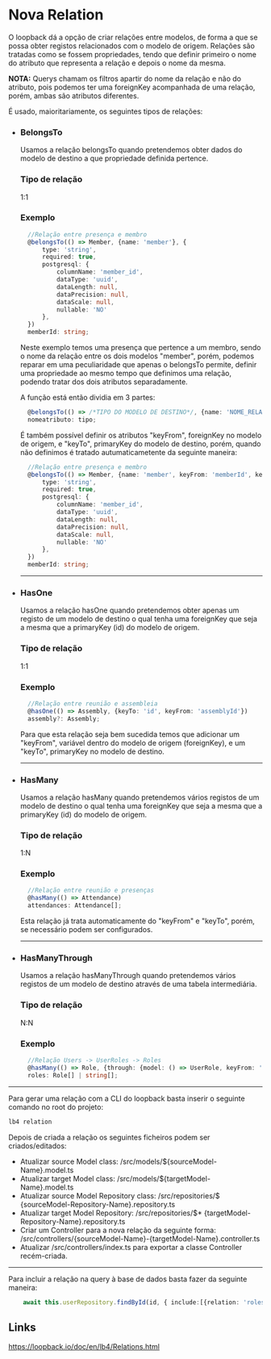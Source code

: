 # Nova Relation

O loopback dá a opção de criar relações entre modelos, de forma a que se possa obter registos relacionados com o modelo de origem. Relações são tratadas como se fossem propriedades, tendo que definir primeiro o nome do atributo que representa a relação e depois o nome da mesma.

**NOTA:** Querys chamam os filtros apartir do nome da relação e não do atributo, pois podemos ter uma foreignKey acompanhada de uma relação, porém, ambas são atributos diferentes.

É usado, maioritariamente, os seguintes tipos de relações:

* ### BelongsTo

  Usamos a relação belongsTo quando pretendemos obter dados do modelo de destino a que propriedade definida pertence.

  ### Tipo de relação
  1:1
  
  ### Exemplo
  ```ts
    //Relação entre presença e membro
    @belongsTo(() => Member, {name: 'member'}, {
        type: 'string',
        required: true,
        postgresql: {
            columnName: 'member_id', 
            dataType: 'uuid', 
            dataLength: null, 
            dataPrecision: null, 
            dataScale: null, 
            nullable: 'NO'
        },
    })
    memberId: string; 
  ```

  Neste exemplo temos uma presença que pertence a um membro, sendo o nome da relação entre os dois modelos "member", porém, podemos reparar em uma peculiaridade que apenas o belongsTo permite, definir uma propriedade ao mesmo tempo que definimos uma relação, podendo tratar dos dois atributos separadamente.

  A função está então dividia em 3 partes:
  
  ```ts
    @belongsTo(() => /*TIPO DO MODELO DE DESTINO*/, {name: 'NOME_RELACAO'}, {/*DEFINIÇÃO DA PROPRIEDADE (opcional mas recomendado)*/})
    nomeatributo: tipo;
  ```

  É também possível definir os atributos "keyFrom", foreignKey no modelo de origem, e "keyTo", primaryKey do modelo de destino, porém, quando não definimos é tratado autumaticametente da seguinte maneira:

  ```ts
    //Relação entre presença e membro
    @belongsTo(() => Member, {name: 'member', keyFrom: 'memberId', keyTo: 'id'}, {
        type: 'string',
        required: true,
        postgresql: {
            columnName: 'member_id', 
            dataType: 'uuid', 
            dataLength: null, 
            dataPrecision: null, 
            dataScale: null, 
            nullable: 'NO'
        },
    })
    memberId: string; 
  ```

  ---

* ### HasOne

  Usamos a relação hasOne quando pretendemos obter apenas um registo de um modelo de destino o qual tenha uma foreignKey que seja a mesma que a primaryKey (id) do modelo de origem.

  ### Tipo de relação
  1:1
  
  ### Exemplo
  ```ts
    //Relação entre reunião e assembleia
    @hasOne(() => Assembly, {keyTo: 'id', keyFrom: 'assemblyId'})
    assembly?: Assembly;
  ```

  Para que esta relação seja bem sucedida temos que adicionar um "keyFrom", variável dentro do modelo de origem (foreignKey), e um "keyTo", primaryKey no modelo de destino.

  ---

* ### HasMany

  Usamos a relação hasMany quando pretendemos vários registos de um modelo de destino o qual tenha uma foreignKey que seja a mesma que a primaryKey (id) do modelo de origem.

  ### Tipo de relação
  1:N
  
  ### Exemplo
  ```ts
    //Relação entre reunião e presenças
    @hasMany(() => Attendance)
    attendances: Attendance[];
  ```
  Esta relação já trata automaticamente do "keyFrom" e "keyTo", porém, se necessário podem ser configurados. 

  ---

* ### HasManyThrough

  Usamos a relação hasManyThrough quando pretendemos vários registos de um modelo de destino através de uma tabela intermediária.

  ### Tipo de relação
  N:N
  
  ### Exemplo
  ```ts
    //Relação Users -> UserRoles -> Roles
    @hasMany(() => Role, {through: {model: () => UserRole, keyFrom: 'app_users_id', keyTo: 'role_id'}})
    roles: Role[] | string[];
  ```

---

Para gerar uma relação com a CLI do loopback basta inserir o seguinte comando no root do projeto: 

```sh
lb4 relation
```

Depois de criada a relação os seguintes ficheiros podem ser criados/editados:

* Atualizar source Model class: /src/models/${sourceModel-Name}.model.ts
* Atualizar target Model class: /src/models/${targetModel-Name}.model.ts
* Atualizar source Model Repository class: /src/repositories/$      {sourceModel-Repository-Name}.repository.ts
* Atualizar target Model Repository: /src/repositories/$* {targetModel-Repository-Name}.repository.ts
* Criar um Controller para a nova relação da seguinte forma: /src/controllers/{sourceModel-Name}-{targetModel-Name}.controller.ts
* Atualizar /src/controllers/index.ts para exportar a classe Controller recém-criada.

---

Para incluir a relação na query à base de dados basta fazer da seguinte maneira:

```ts
    await this.userRepository.findById(id, { include:[{relation: 'roles'}] });
```

## Links

https://loopback.io/doc/en/lb4/Relations.html